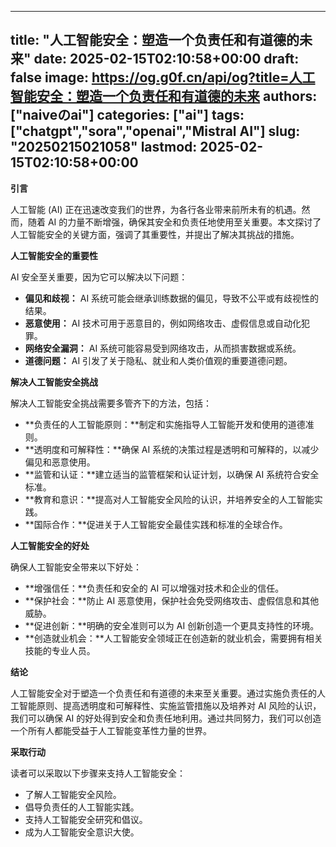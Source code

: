 
---
title: "人工智能安全：塑造一个负责任和有道德的未来"
date: 2025-02-15T02:10:58+00:00
draft: false
image: https://og.g0f.cn/api/og?title=人工智能安全：塑造一个负责任和有道德的未来
authors: ["naiveのai"]
categories: ["ai"]
tags: ["chatgpt","sora","openai","Mistral AI"]
slug: "20250215021058"
lastmod: 2025-02-15T02:10:58+00:00
---
**引言**

人工智能 (AI) 正在迅速改变我们的世界，为各行各业带来前所未有的机遇。然而，随着 AI 的力量不断增强，确保其安全和负责任地使用至关重要。本文探讨了人工智能安全的关键方面，强调了其重要性，并提出了解决其挑战的措施。

**人工智能安全的重要性**

AI 安全至关重要，因为它可以解决以下问题：

- **偏见和歧视：** AI 系统可能会继承训练数据的偏见，导致不公平或有歧视性的结果。
- **恶意使用：** AI 技术可用于恶意目的，例如网络攻击、虚假信息或自动化犯罪。
- **网络安全漏洞：** AI 系统可能容易受到网络攻击，从而损害数据或系统。
- **道德问题：** AI 引发了关于隐私、就业和人类价值观的重要道德问题。

**解决人工智能安全挑战**

解决人工智能安全挑战需要多管齐下的方法，包括：

- **负责任的人工智能原则：**制定和实施指导人工智能开发和使用的道德准则。
- **透明度和可解释性：**确保 AI 系统的决策过程是透明和可解释的，以减少偏见和恶意使用。
- **监管和认证：**建立适当的监管框架和认证计划，以确保 AI 系统符合安全标准。
- **教育和意识：**提高对人工智能安全风险的认识，并培养安全的人工智能实践。
- **国际合作：**促进关于人工智能安全最佳实践和标准的全球合作。

**人工智能安全的好处**

确保人工智能安全带来以下好处：

- **增强信任：**负责任和安全的 AI 可以增强对技术和企业的信任。
- **保护社会：**防止 AI 恶意使用，保护社会免受网络攻击、虚假信息和其他威胁。
- **促进创新：**明确的安全准则可以为 AI 创新创造一个更具支持性的环境。
- **创造就业机会：**人工智能安全领域正在创造新的就业机会，需要拥有相关技能的专业人员。

**结论**

人工智能安全对于塑造一个负责任和有道德的未来至关重要。通过实施负责任的人工智能原则、提高透明度和可解释性、实施监管措施以及培养对 AI 风险的认识，我们可以确保 AI 的好处得到安全和负责任地利用。通过共同努力，我们可以创造一个所有人都能受益于人工智能变革性力量的世界。

**采取行动**

读者可以采取以下步骤来支持人工智能安全：

- 了解人工智能安全风险。
- 倡导负责任的人工智能实践。
- 支持人工智能安全研究和倡议。
- 成为人工智能安全意识大使。